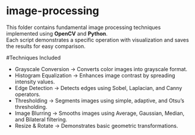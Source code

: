 # image-processing
This folder contains fundamental image processing techniques implemented using **OpenCV** and **Python**.  
Each script demonstrates a specific operation with visualization and saves the results for easy comparison.

#Techniques Included

- Grayscale Conversion → Converts color images into grayscale format.  
- Histogram Equalization → Enhances image contrast by spreading intensity values.  
- Edge Detection → Detects edges using Sobel, Laplacian, and Canny operators.  
- Thresholding → Segments images using simple, adaptive, and Otsu’s thresholding.  
- Image Blurring → Smooths images using Average, Gaussian, Median, and Bilateral filtering.  
- Resize & Rotate → Demonstrates basic geometric transformations.  
